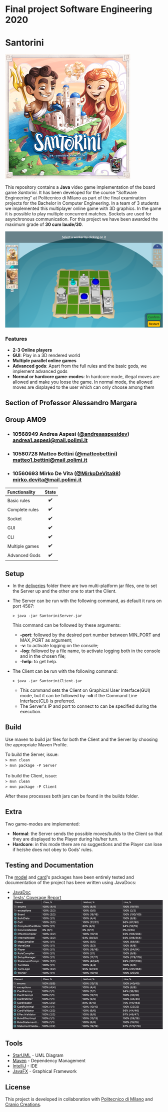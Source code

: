 # Final project Software Engineering 2020
# Santorini

<img src="logo.png" width="400" height="400"  alt="drawing"/>

This repository contains a **Java** video game implementation of the board game *Santorini*. 
It has been developed for the course "Software Engineering" at Politecnico di Milano as part of the final examination projects for the Bachelor in Computer Engineering.
In a team of 3 students we implemented this multiplayer online game with 3D graphics.
In the game it is possible to play multiple concurrent matches. 
Sockets are used for asynchronous communication.
For this project we have been awarded the maximum grade of **30 cum laude/30**.

 ![](deliveries/media/gui.png)

### Features

- **2-3 Online players**
- **GUI**: Play in a 3D rendered world
- **Multiple parallel online games**
- **Advanced gods**: Apart from the full rules and the basic gods, we implement advanced gods
- **Normal or hardcore game-modes**: In hardcore mode, illegal moves are allowed and make you loose the game. In normal mode, the allowed moves are displayed to the user which can only choose among them

## Section of Professor Alessandro Margara
## Group AM09

- ###   10568949    Andrea Aspesi ([@andreaaspesidev](https://github.com/andreaaspesidev))<br>andrea1.aspesi@mail.polimi.it
- ###   10580728    Matteo Bettini ([@matteobettini](https://github.com/matteomettini))<br>matteo1.bettini@mail.polimi.it
- ###   10560693    Mirko De Vita ([@MirkoDeVita98](https://github.com/MirkoDeVita98))<br>mirko.devita@mail.polimi.it

| Functionality  |       State        |
|:---------------|:------------------:|
| Basic rules    | :heavy_check_mark: |
| Complete rules | :heavy_check_mark: |
| Socket         | :heavy_check_mark: |
| GUI            | :heavy_check_mark: |
| CLI            | :heavy_check_mark: |
| Multiple games | :heavy_check_mark: |
| Advanced Gods  | :heavy_check_mark: |

<!--
[![RED](https://placehold.it/15/f03c15/f03c15)](#)
[![YELLOW](https://placehold.it/15/ffdd00/ffdd00)](#)
[![GREEN](https://placehold.it/15/44bb44/44bb44)](#)
-->



## Setup

- In the [deliveries](deliveries) folder there are two multi-platform jar files, one to set the Server up and the other one to start the Client.
- The Server can be run with the following command, as default it runs on port 4567:
    ```shell
    > java -jar SantoriniServer.jar
    ```
  This command can be followed by these arguments:
  - **-port**: followed by the desired port number between MIN_PORT and MAX_PORT as argument;
  - **-v**: to activate logging on the console;
  - **-log**: followed by a file name, to activate logging both in the console and in the chosen file;
  - **-help**: to get help.
  
- The Client can be run with the following command:
    ```shell
    > java -jar SantoriniClient.jar
    ```
  - This command sets the Client on Graphical User Interface(GUI) mode, but it can be followed by **-cli** if the Command Line Interface(CLI) is preferred.
  - The Server's IP and port to connect to can be specified during the execution.
 
 ## Build
 Use maven to build jar files for both the Client and the Server by choosing the appropriate Maven Profile.  
 
 To build the Server, issue:  
    ```
       > mvn clean    
    ```  
    ```
      > mvn package -P Server    
    ```  
 <br>
 To build the Client, issue:  
    ```
        > mvn clean    
    ```  
    ```
       > mvn package -P Client    
    ```    
  
  After these processes both jars can be found in the builds folder.
 ## Extra
 
 Two game-modes are implemented:
 - **Normal**: the Server sends the possible moves/builds to the Client so that they are displayed to the Player during his/her turn.
 - **Hardcore**: in this mode there are no suggestions and the Player can lose if he/she does not obey to Gods' rules.
 
 ## Testing and Documentation
 
 The [model](src/main/java/it/polimi/ingsw/server/model) and [card](src/main/java/it/polimi/ingsw/server/cards)'s packages have been entirely tested and documentation of the project has been written using JavaDocs:
 
  - [JavaDoc](deliveries/JavaDoc)
 - <a href="deliveries/TestCoverage" title="Tests' Coverage Report">Tests' Coverage Report</a>
 ![Model Coverage](deliveries/TestCoverage/modelCoverage.png)
 ![Cards Coverage](deliveries/TestCoverage/cardsCoverage.png)
 

 
 ## Tools
 
 * [StarUML](http://staruml.io) - UML Diagram
 * [Maven](https://maven.apache.org/) - Dependency Management
 * [IntelliJ](https://www.jetbrains.com/idea/) - IDE
 * [JavaFX](https://openjfx.io) - Graphical Framework
 
 ## License
 
 This project is developed in collaboration with [Politecnico di Milano](https://www.polimi.it) and [Cranio Creations](http://www.craniocreations.it).
 
